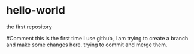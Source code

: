 # hello-world
the first repository

#Comment
this is the first time I use github, I am trying to create a branch and make some changes here.
trying to commit and merge them.
